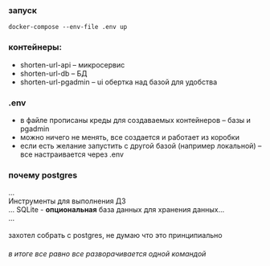 ### запуск
`docker-compose --env-file .env up`

### контейнеры:
- shorten-url-api – микросервис
- shorten-url-db – БД
- shorten-url-pgadmin – ui обертка над базой для удобства

### .env
- в файле прописаны креды для создаваемых контейнеров – базы и pgadmin<br>
- можно ничего не менять, все создается и работает из коробки
- если есть желание запустить с другой базой (например локальной) – все настраивается через .env

### почему postgres
... <br>
Инструменты для выполнения ДЗ<br>
... SQLite - <strong>опциональная</strong> база данных для хранения данных...<br> 
...<br><br>
захотел собрать с postgres, не думаю что это принципиально <br>
###### в итоге все равно все разворачивается одной командой
